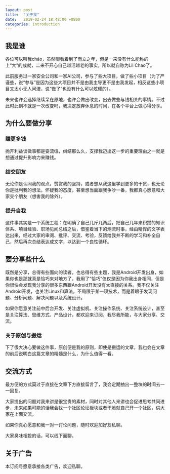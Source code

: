 ```yaml
---
layout: post
title:  "关于我"
date:   2019-02-24 18:48:00 +0800
categories: introduction
---
```


## 我是谁

各位可以叫我cháo，虽然眼看着到了而立之年，但是一来没有什么能称的上“大”的成就，二来不开心自己越活越老的事实，所以就自称为Lil Chao了。

此前服务过一家安全公司和一家AI公司，参与了些大项目，做了些小项目（为了严谨些，说“参与”是因为这些大项目并不是由我主导更不是由我发起，相反这些小项目又太小无人问津，说“做了”也没有什么可以炫耀的）。

未来也许会选择继续呆在原地，也许会做出改变，出去做些与钱相关的事情。不过此时此刻不就是一次改变吗，我决定放弃休息的时间，在各个平台上做心得分享。

## 为什么要做分享

### 赚更多钱

抛开利益谈做事都是耍流氓，纠结那么久，支撑我迈出这一步的重要理由之一就是想通过提升影响力来赚钱。

### 结交朋友

无论你是认同我的观点，赞赏我的坚持，或者想从我这里学到更多的干货，也无论你是批判我的想法，怀疑我的态度，甚至想当面跟我争吵一番，我都真心愿意和大家交个朋友（想害我的除外）。

### 提升自我

这件事其实是一个系统工程：在明确了自己几斤几两后，把自己几年来积攒的知识体系、项目经验、职场见闻总结之后，借鉴着当下的潮流时事，经由精悍的文字表达出来，经过大家的审阅、批评、交流、考验，反馈给我并不断的学习和补全自己，然后再次总结表达成文字，以达到一个良性循环。

## 要分享些什么

既然是分享，总得有些面向的读者，也总得有些主题，我是Android开发出身，如果你也是那就真是恰巧来对地方了，我用了“恰巧”仅仅是因为你我出身相同，但是你很快会发现我分享的很多东西跟Android开发没有太直接的关系。我不仅关注Android开发，也关注Linux和算法，不局限于某一项技术，而是着眼于发现问题、分析问题、解决问题以及系统设计。

如果你愿意关注前中后台开发、关注虚拟机、关注操作系统、关注系统设计，甚至是关注算法、思维方式、产品设计，都欢迎来订阅，我尽我所能，与大家分享、交流。

### 关于原创与搬运

下了很大决心要做这件事，原创便是我的原则，即使是搬运的文章，我也会在文章的前后说明白这篇文章的精髓是什么，为什么值得一看。

## 交流方式

最方便的方式莫过于直接在文章下方直接留言了，我会定期抽出一整块的时间去一一回复。

大家提出的问题对我来讲是很宝贵的素材，同时对其他人来讲也会促进思考共同进步，未来如果可能的话我会找一个社区论坛板块或者干脆就自己开一个社区，供大家在上面交流。

如果你真心愿意和我一对一讨论问题，随时欢迎加好友私聊。

大家臭味相投的话，可以线下面聊。

## 关于广告

本订阅号愿意承接各类广告，欢迎私聊。
